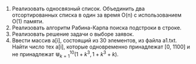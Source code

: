 1. Реализовать односвязный список. Объединить два отсортированных списка в один за время O(n) с использованием O(1) памяти. 
2. Реализовать алгоритм Рабина-Карпа поиска подстроки в строке. 
3. Реализовать решение задачи о выборе заявок. 
4. Ввести массив a[i], состоящий из 30 элементов, из файла a1.txt. Найти число тех a[i], которые одновременно принадлежат 
[0, 1100] и не принадлежат $\Cup_{k=1}^{10} (1+k^3, 1+k^3+k)$.

 
 
